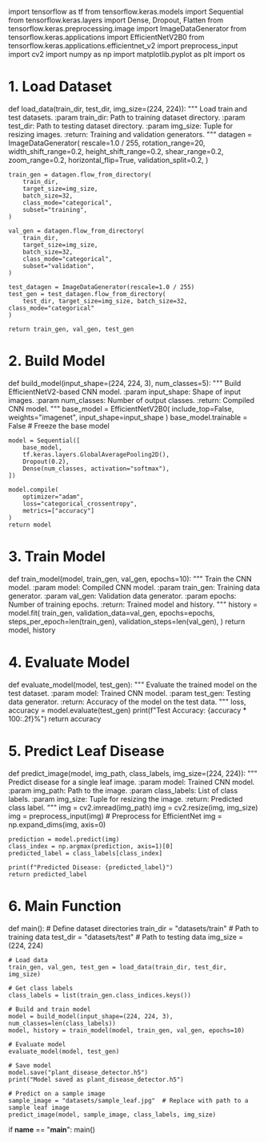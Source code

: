 import tensorflow as tf
from tensorflow.keras.models import Sequential
from tensorflow.keras.layers import Dense, Dropout, Flatten
from tensorflow.keras.preprocessing.image import ImageDataGenerator
from tensorflow.keras.applications import EfficientNetV2B0
from tensorflow.keras.applications.efficientnet_v2 import preprocess_input
import cv2
import numpy as np
import matplotlib.pyplot as plt
import os

# 1. Load Dataset
def load_data(train_dir, test_dir, img_size=(224, 224)):
    """
    Load train and test datasets.
    :param train_dir: Path to training dataset directory.
    :param test_dir: Path to testing dataset directory.
    :param img_size: Tuple for resizing images.
    :return: Training and validation generators.
    """
    datagen = ImageDataGenerator(
        rescale=1.0 / 255,
        rotation_range=20,
        width_shift_range=0.2,
        height_shift_range=0.2,
        shear_range=0.2,
        zoom_range=0.2,
        horizontal_flip=True,
        validation_split=0.2,
    )

    train_gen = datagen.flow_from_directory(
        train_dir,
        target_size=img_size,
        batch_size=32,
        class_mode="categorical",
        subset="training",
    )

    val_gen = datagen.flow_from_directory(
        train_dir,
        target_size=img_size,
        batch_size=32,
        class_mode="categorical",
        subset="validation",
    )

    test_datagen = ImageDataGenerator(rescale=1.0 / 255)
    test_gen = test_datagen.flow_from_directory(
        test_dir, target_size=img_size, batch_size=32, class_mode="categorical"
    )

    return train_gen, val_gen, test_gen


# 2. Build Model
def build_model(input_shape=(224, 224, 3), num_classes=5):
    """
    Build EfficientNetV2-based CNN model.
    :param input_shape: Shape of input images.
    :param num_classes: Number of output classes.
    :return: Compiled CNN model.
    """
    base_model = EfficientNetV2B0(
        include_top=False, weights="imagenet", input_shape=input_shape
    )
    base_model.trainable = False  # Freeze the base model

    model = Sequential([
        base_model,
        tf.keras.layers.GlobalAveragePooling2D(),
        Dropout(0.2),
        Dense(num_classes, activation="softmax"),
    ])

    model.compile(
        optimizer="adam",
        loss="categorical_crossentropy",
        metrics=["accuracy"]
    )
    return model


# 3. Train Model
def train_model(model, train_gen, val_gen, epochs=10):
    """
    Train the CNN model.
    :param model: Compiled CNN model.
    :param train_gen: Training data generator.
    :param val_gen: Validation data generator.
    :param epochs: Number of training epochs.
    :return: Trained model and history.
    """
    history = model.fit(
        train_gen,
        validation_data=val_gen,
        epochs=epochs,
        steps_per_epoch=len(train_gen),
        validation_steps=len(val_gen),
    )
    return model, history


# 4. Evaluate Model
def evaluate_model(model, test_gen):
    """
    Evaluate the trained model on the test dataset.
    :param model: Trained CNN model.
    :param test_gen: Testing data generator.
    :return: Accuracy of the model on the test data.
    """
    loss, accuracy = model.evaluate(test_gen)
    print(f"Test Accuracy: {accuracy * 100:.2f}%")
    return accuracy


# 5. Predict Leaf Disease
def predict_image(model, img_path, class_labels, img_size=(224, 224)):
    """
    Predict disease for a single leaf image.
    :param model: Trained CNN model.
    :param img_path: Path to the image.
    :param class_labels: List of class labels.
    :param img_size: Tuple for resizing the image.
    :return: Predicted class label.
    """
    img = cv2.imread(img_path)
    img = cv2.resize(img, img_size)
    img = preprocess_input(img)  # Preprocess for EfficientNet
    img = np.expand_dims(img, axis=0)

    prediction = model.predict(img)
    class_index = np.argmax(prediction, axis=1)[0]
    predicted_label = class_labels[class_index]

    print(f"Predicted Disease: {predicted_label}")
    return predicted_label


# 6. Main Function
def main():
    # Define dataset directories
    train_dir = "datasets/train"  # Path to training data
    test_dir = "datasets/test"    # Path to testing data
    img_size = (224, 224)

    # Load data
    train_gen, val_gen, test_gen = load_data(train_dir, test_dir, img_size)

    # Get class labels
    class_labels = list(train_gen.class_indices.keys())

    # Build and train model
    model = build_model(input_shape=(224, 224, 3), num_classes=len(class_labels))
    model, history = train_model(model, train_gen, val_gen, epochs=10)

    # Evaluate model
    evaluate_model(model, test_gen)

    # Save model
    model.save("plant_disease_detector.h5")
    print("Model saved as plant_disease_detector.h5")

    # Predict on a sample image
    sample_image = "datasets/sample_leaf.jpg"  # Replace with path to a sample leaf image
    predict_image(model, sample_image, class_labels, img_size)

if __name__ == "__main__":
    main()
